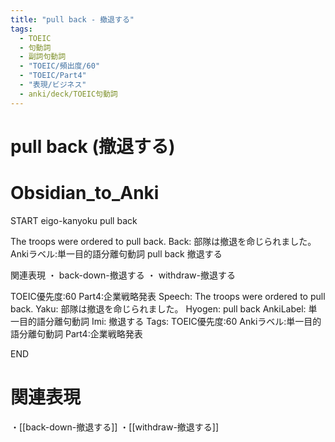 ```yaml
---
title: "pull back - 撤退する"
tags:
  - TOEIC
  - 句動詞
  - 副詞句動詞
  - "TOEIC/頻出度/60"
  - "TOEIC/Part4"
  - "表現/ビジネス"
  - anki/deck/TOEIC句動詞
---
```


# pull back (撤退する)

# Obsidian_to_Anki
START
eigo-kanyoku
pull back

The troops were ordered to pull back.
Back:
部隊は撤退を命じられました。
Ankiラベル:単一目的語分離句動詞
pull back
撤退する

関連表現
・ back-down-撤退する
・ withdraw-撤退する

TOEIC優先度:60
Part4:企業戦略発表
Speech: The troops were ordered to pull back.
Yaku: 部隊は撤退を命じられました。
Hyogen: pull back
AnkiLabel: 単一目的語分離句動詞
Imi: 撤退する
Tags: TOEIC優先度:60 Ankiラベル:単一目的語分離句動詞 Part4:企業戦略発表
<!--ID: 1751386382073-->
END

# 関連表現
・[[back-down-撤退する]]
・[[withdraw-撤退する]]
